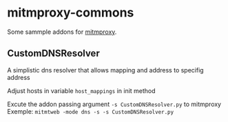 # mitmproxy-commons

Some sammple addons  for [mitmproxy](https://github.com/mitmproxy/mitmproxy).

## CustomDNSResolver

A simplistic dns resolver that allows mapping and address to specifig address

Adjust hosts in variable  `host_mappings` in init method

Excute the addon passing argument `-s CustomDNSResolver.py` to mitmproxy
Exemple: `mitmtweb -mode dns -s -s CustomDNSResolver.py`



